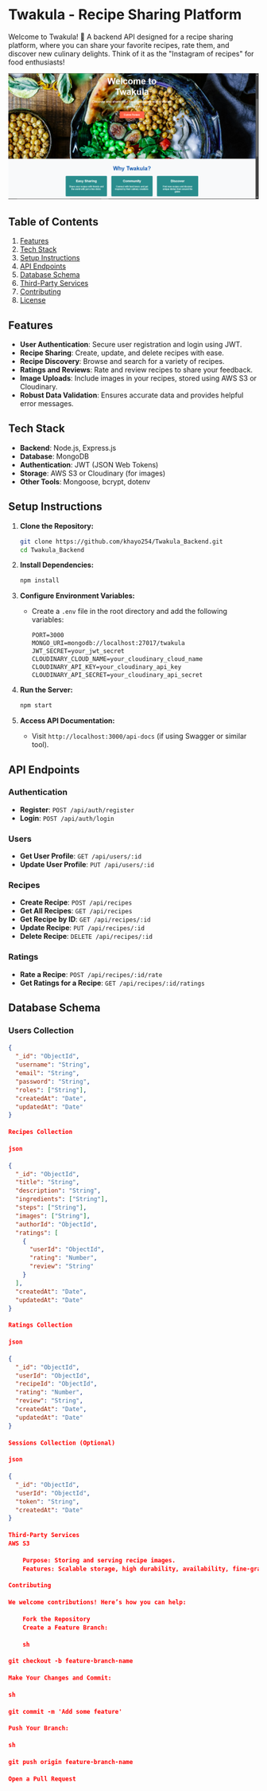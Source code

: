 # Twakula - Recipe Sharing Platform

Welcome to Twakula! 🎉 A backend API designed for a recipe sharing platform, where you can share your favorite recipes, rate them, and discover new culinary delights. Think of it as the "Instagram of recipes" for food enthusiasts!

![Twakula Logo](./Twakula.png) <!-- Your logo image -->

## Table of Contents

1. [Features](#features)
2. [Tech Stack](#tech-stack)
3. [Setup Instructions](#setup-instructions)
4. [API Endpoints](#api-endpoints)
5. [Database Schema](#database-schema)
6. [Third-Party Services](#third-party-services)
7. [Contributing](#contributing)
8. [License](#license)

## Features

- **User Authentication**: Secure user registration and login using JWT.
- **Recipe Sharing**: Create, update, and delete recipes with ease.
- **Recipe Discovery**: Browse and search for a variety of recipes.
- **Ratings and Reviews**: Rate and review recipes to share your feedback.
- **Image Uploads**: Include images in your recipes, stored using AWS S3 or Cloudinary.
- **Robust Data Validation**: Ensures accurate data and provides helpful error messages.

## Tech Stack

- **Backend**: Node.js, Express.js
- **Database**: MongoDB
- **Authentication**: JWT (JSON Web Tokens)
- **Storage**: AWS S3 or Cloudinary (for images)
- **Other Tools**: Mongoose, bcrypt, dotenv

## Setup Instructions

1. **Clone the Repository:**
    ```sh
    git clone https://github.com/khayo254/Twakula_Backend.git
    cd Twakula_Backend
    ```

2. **Install Dependencies:**
    ```sh
    npm install
    ```

3. **Configure Environment Variables:**
   - Create a `.env` file in the root directory and add the following variables:
     ```env
     PORT=3000
     MONGO_URI=mongodb://localhost:27017/twakula
     JWT_SECRET=your_jwt_secret
     CLOUDINARY_CLOUD_NAME=your_cloudinary_cloud_name
     CLOUDINARY_API_KEY=your_cloudinary_api_key
     CLOUDINARY_API_SECRET=your_cloudinary_api_secret
     ```

4. **Run the Server:**
    ```sh
    npm start
    ```

5. **Access API Documentation:**
   - Visit `http://localhost:3000/api-docs` (if using Swagger or similar tool).

## API Endpoints

### **Authentication**
- **Register**: `POST /api/auth/register`
- **Login**: `POST /api/auth/login`

### **Users**
- **Get User Profile**: `GET /api/users/:id`
- **Update User Profile**: `PUT /api/users/:id`

### **Recipes**
- **Create Recipe**: `POST /api/recipes`
- **Get All Recipes**: `GET /api/recipes`
- **Get Recipe by ID**: `GET /api/recipes/:id`
- **Update Recipe**: `PUT /api/recipes/:id`
- **Delete Recipe**: `DELETE /api/recipes/:id`

### **Ratings**
- **Rate a Recipe**: `POST /api/recipes/:id/rate`
- **Get Ratings for a Recipe**: `GET /api/recipes/:id/ratings`

## Database Schema

### **Users Collection**
```json
{
  "_id": "ObjectId",
  "username": "String",
  "email": "String",
  "password": "String",
  "roles": ["String"],
  "createdAt": "Date",
  "updatedAt": "Date"
}

Recipes Collection

json

{
  "_id": "ObjectId",
  "title": "String",
  "description": "String",
  "ingredients": ["String"],
  "steps": ["String"],
  "images": ["String"],
  "authorId": "ObjectId",
  "ratings": [
    {
      "userId": "ObjectId",
      "rating": "Number",
      "review": "String"
    }
  ],
  "createdAt": "Date",
  "updatedAt": "Date"
}

Ratings Collection

json

{
  "_id": "ObjectId",
  "userId": "ObjectId",
  "recipeId": "ObjectId",
  "rating": "Number",
  "review": "String",
  "createdAt": "Date",
  "updatedAt": "Date"
}

Sessions Collection (Optional)

json

{
  "_id": "ObjectId",
  "userId": "ObjectId",
  "token": "String",
  "createdAt": "Date"
}

Third-Party Services
AWS S3

    Purpose: Storing and serving recipe images.
    Features: Scalable storage, high durability, availability, fine-grained access control, and data encryption.

Contributing

We welcome contributions! Here’s how you can help:

    Fork the Repository
    Create a Feature Branch:

    sh

git checkout -b feature-branch-name

Make Your Changes and Commit:

sh

git commit -m 'Add some feature'

Push Your Branch:

sh

git push origin feature-branch-name

Open a Pull Request